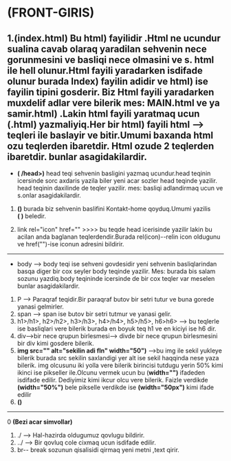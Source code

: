  #                                          __(FRONT-GIRIS)__

 1.__(index.html)__ Bu    __html)__ fayilidir .Html ne ucundur sualina cavab olaraq yaradilan sehvenin nece gorunmesini ve basliqi nece olmasini ve s. html ile hell olunur.Html fayili yaradarken isdifade olunur burada __Index)__ fayilin adidir ve __html)__ ise fayilin tipini gosderir. Biz Html fayili yaradarken muxdelif adlar vere bilerik mes: __MAIN.html ve ya samir.html)__ .Lakin html fayili yaratmaq ucun __(.html)__ yazmaliyiq.Her bir html) fayili html --> teqleri ile baslayir ve bitir.Umumi baxanda html ozu teqlerden ibaretdir. Html ozude 2 teqlerden ibaretdir. bunlar asagidakilardir.
----------------------------------------------------------------------------------------------------------------------------------------
 * __(<head> /head>)__ head teqi sehvenin basligini yazmaq ucundur.head teqinin icersinde sorc axdaris yazila biler yeni acar sozler head teqinde yazilir. head teqinin daxilinde de teqler yazilir. mes: basliqi adlandirmaq ucun ve s.onlar asagidakilardir.

 1. __(<title>Kontakhome </title>)__ burada  biz sehvenin baslifini Kontakt-home qoyduq.Umumi yazilis  
  __(<head><title>Kontakhome </title> </head>)__ beledir.

 2. link rel="icon" href="" >>>> bu teqde head icerisinde yazilir lakin bu acilan anda baglanan teqlerdendir.Burada rel(icon)--relin icon oldugunu ve href("")-ise iconun adresini bildirir.
 ---------------------------------------------------------------------------------------------------------------------------------------
 * body --> body teqi ise sehveni govdesidir yeni sehvenin basliqlarindan basqa diger bir cox seyler body teqinde yazilir. Mes: burada bis salam sozunu yazdiq.body teqininde icersinde de bir cox teqler var meselen bunlar asagidakilardir.

1. P --> Paraqraf teqidir.Bir paraqraf butov bir setri tutur ve buna gorede yanasi gelmirler.
2. span --> span ise butov bir setri tutmur ve yanasi gelir. 
3. h1>/h1>, h2>/h2>, h3>/h3>, h4>/h4>, h5>/h5>, h6>h6> -->  bu teqlerle ise basliqlari vere bilerik burada en boyuk teq h1 ve en kiciyi ise h6 dir.
4.  div-->bir nece qrupun birlesmesi--> divde bir nece qrupun birlesmesini bir div kimi gosdere bilerik.
5. __img src="" alt="sekilin adi fln" width="50")__ -->bu img ile sekil yukleye bilerik burada src sekilin saxlandigi yer alt ise sekil haqqinda nese yaza bilerik. img olcusunu iki yolla vere bilerik birincisi tutdugu yerin 50% kimi ikinci ise pikseller ile.Olcunu vermek ucun bu (__width="")__ ifadeden isdifade edilir. Dediyimiz kimi ikcur olcu vere bilerik. Faizle verdikde __(width="50%")__ bele pikselle verdikde ise __(width="50px")__ kimi ifade edilir
6. __()__
________________________________________________________________________________________________________________________________________
0                                                     __(Bezi acar simvollar)__

1. ./ --> Hal-hazirda oldugumuz qovlugu bildirir.
2.    ../ --> Bir qovluq cole cixmaq ucun isdifade edilir.
3. br-- break sozunun qisalisidi qirmaq yeni metni ,text qirir.